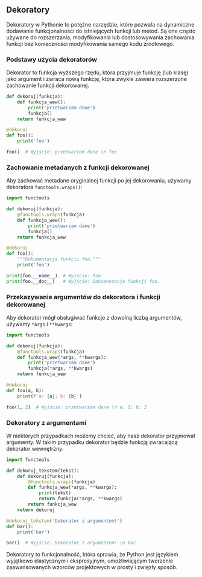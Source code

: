 ## Dekoratory

Dekoratory w Pythonie to potężne narzędzie, które pozwala na dynamiczne dodawanie funkcjonalności do istniejących funkcji lub metod. Są one często używane do rozszerzania, modyfikowania lub dostosowywania zachowania funkcji bez konieczności modyfikowania samego kodu źródłowego.

### Podstawy użycia dekoratorów

Dekorator to funkcja wyższego rzędu, która przyjmuje funkcję (lub klasę) jako argument i zwraca nową funkcję, która zwykle zawiera rozszerzone zachowanie funkcji dekorowanej.

```python
def dekoruj(funkcja):
    def funkcja_wew():
        print('przetwarzam dane')
        funkcja()
    return funkcja_wew

@dekoruj
def foo():
    print('foo')

foo()  # Wyjście: przetwarzam dane \n foo
```

### Zachowanie metadanych z funkcji dekorowanej

Aby zachować metadane oryginalnej funkcji po jej dekorowaniu, używamy dekoratora `functools.wraps()`:

```python
import functools

def dekoruj(funkcja):
    @functools.wraps(funkcja)
    def funkcja_wew():
        print('przetwarzam dane')
        funkcja()
    return funkcja_wew

@dekoruj
def foo():
    """Dokumentacja funkcji foo."""
    print('foo')

print(foo.__name__)  # Wyjście: foo
print(foo.__doc__)   # Wyjście: Dokumentacja funkcji foo.
```

### Przekazywanie argumentów do dekoratora i funkcji dekorowanej

Aby dekorator mógł obsługiwać funkcje z dowolną liczbą argumentów, używamy `*args` i `**kwargs`:

```python
import functools

def dekoruj(funkcja):
    @functools.wraps(funkcja)
    def funkcja_wew(*args, **kwargs):
        print('przetwarzam dane')
        funkcja(*args, **kwargs)
    return funkcja_wew

@dekoruj
def foo(a, b):
    print(f'a: {a}; b: {b}')

foo(1, 2)  # Wyjście: przetwarzam dane \n a: 1; b: 2
```

### Dekoratory z argumentami

W niektórych przypadkach możemy chcieć, aby nasz dekorator przyjmował argumenty. W takim przypadku dekorator będzie funkcją zwracającą dekorator wewnętrzny:

```python
import functools

def dekoruj_tekstem(tekst):
    def dekoruj(funkcja):
        @functools.wraps(funkcja)
        def funkcja_wew(*args, **kwargs):
            print(tekst)
            return funkcja(*args, **kwargs)
        return funkcja_wew
    return dekoruj

@dekoruj_tekstem('Dekorator z argumentem!')
def bar():
    print('bar')

bar()  # Wyjście: Dekorator z argumentem! \n bar
```

Dekoratory to funkcjonalność, która sprawia, że Python jest językiem wyjątkowo elastycznym i ekspresyjnym, umożliwiającym tworzenie zaawansowanych wzorców projektowych w prosty i zwięzły sposób.
